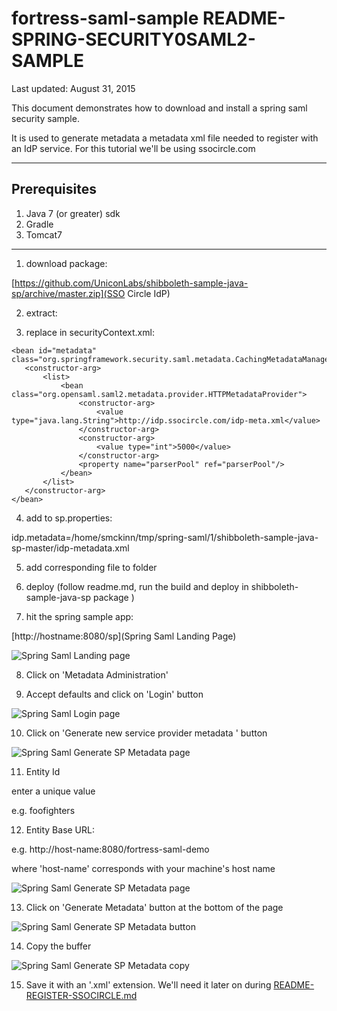 # fortress-saml-sample README-SPRING-SECURITY0SAML2-SAMPLE

 Last updated: August 31, 2015

 This document demonstrates how to download and install a spring saml security sample.

  It is used to generate metadata a metadata xml file needed to register with an IdP service.
  For this tutorial we'll be using ssocircle.com

-------------------------------------------------------------------------------

## Prerequisites
1. Java 7 (or greater) sdk
2. Gradle
3. Tomcat7

-------------------------------------------------------------------------------

1. download package:

 [https://github.com/UniconLabs/shibboleth-sample-java-sp/archive/master.zip](SSO Circle IdP)

2. extract:

3. replace in securityContext.xml:
 ```
 <bean id="metadata" class="org.springframework.security.saml.metadata.CachingMetadataManager">
    <constructor-arg>
        <list>
            <bean class="org.opensaml.saml2.metadata.provider.HTTPMetadataProvider">
                <constructor-arg>
                    <value type="java.lang.String">http://idp.ssocircle.com/idp-meta.xml</value>
                </constructor-arg>
                <constructor-arg>
                    <value type="int">5000</value>
                </constructor-arg>
                <property name="parserPool" ref="parserPool"/>
            </bean>
        </list>
    </constructor-arg>
 </bean>
 ```
4. add to sp.properties:

 idp.metadata=/home/smckinn/tmp/spring-saml/1/shibboleth-sample-java-sp-master/idp-metadata.xml

5. add corresponding file to folder

6. deploy (follow readme.md, run the build and deploy in shibboleth-sample-java-sp package )

7. hit the spring sample app:

 [http://hostname:8080/sp](Spring Saml Landing Page)

 ![Spring Saml Landing page](src/main/javadoc/doc-files/Spring-Saml-Landing-Page.png "Landing Page")

8. Click on 'Metadata Administration'

9. Accept defaults and click on 'Login' button

 ![Spring Saml Login page](src/main/javadoc/doc-files/Spring-Saml-Login-Page.png "Login Page")

10. Click on 'Generate new service provider metadata ' button

 ![Spring Saml Generate SP Metadata page](src/main/javadoc/doc-files/Spring-Saml-Generate-Metadata.png "Generate SP Metadata")

11. Entity Id

 enter a unique value

 e.g. foofighters

12. Entity Base URL:

 e.g. http://host-name:8080/fortress-saml-demo

 where 'host-name' corresponds with your machine's host name

 ![Spring Saml Generate SP Metadata page](src/main/javadoc/doc-files/Spring-Saml-Metadata-Generation-Page.png "Generate SP Metadata Page")

13. Click on 'Generate Metadata' button at the bottom of the page

 ![Spring Saml Generate SP Metadata button](src/main/javadoc/doc-files/Spring-Saml-Generate-Metadata-Button.png "Generate SP Metadata Button")

14. Copy the buffer

 ![Spring Saml Generate SP Metadata copy](src/main/javadoc/doc-files/Spring-Saml-Copy-Metadata.png "Generate SP Metadata Copy")

15. Save it with an '.xml' extension.  We'll need it later on during [README-REGISTER-SSOCIRCLE.md](README-REGISTER-SSOCIRCLE.md)